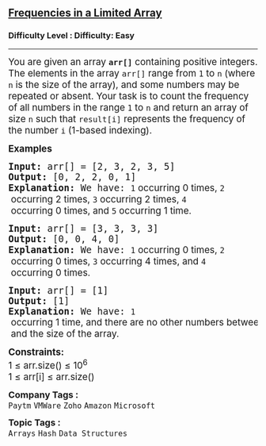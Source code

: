 <h2><a href="https://www.geeksforgeeks.org/problems/frequency-of-array-elements-1587115620/1?page=2&category=Arrays&sortBy=submissions">Frequencies in a Limited Array</a></h2><h3>Difficulty Level : Difficulty: Easy</h3><hr><div class="problems_problem_content__Xm_eO"><p><span style="font-size: 14pt;">You are given an array <strong><code>arr[]</code></strong> containing positive integers. The elements in the array <code>arr[]</code> range from <code>1</code> to <code>n</code> (where <code>n</code> is the size of the array), and some numbers may be repeated or absent. Your task is to count the frequency of all numbers in the range <code>1</code> to <code>n</code> and return an array of size <code>n</code> such that <code>result[i]</code> represents the frequency of the number <code>i</code> (1-based indexing).</span></p>
<p><span style="font-size: 14pt;"><strong>Examples</strong></span></p>
<pre><span style="font-size: 14pt;"><strong>Input: </strong>arr[] = [2, 3, 2, 3, 5]
<strong>Output:</strong> [0, 2, 2, 0, 1]<br><strong>Explanation: </strong>We have: <code>1</code><span style="font-family: -apple-system, BlinkMacSystemFont, 'Segoe UI', Roboto, Oxygen, Ubuntu, Cantarell, 'Open Sans', 'Helvetica Neue', sans-serif;"> occurring 0 times, </span><code>2</code><span style="font-family: -apple-system, BlinkMacSystemFont, 'Segoe UI', Roboto, Oxygen, Ubuntu, Cantarell, 'Open Sans', 'Helvetica Neue', sans-serif;"> occurring 2 times, </span><code>3</code><span style="font-family: -apple-system, BlinkMacSystemFont, 'Segoe UI', Roboto, Oxygen, Ubuntu, Cantarell, 'Open Sans', 'Helvetica Neue', sans-serif;"> occurring 2 times, </span><code>4</code><span style="font-family: -apple-system, BlinkMacSystemFont, 'Segoe UI', Roboto, Oxygen, Ubuntu, Cantarell, 'Open Sans', 'Helvetica Neue', sans-serif;"> occurring 0 times, and </span><code>5</code><span style="font-family: -apple-system, BlinkMacSystemFont, 'Segoe UI', Roboto, Oxygen, Ubuntu, Cantarell, 'Open Sans', 'Helvetica Neue', sans-serif;"> occurring 1 time.</span></span></pre>
<pre><span style="font-size: 14pt;"><strong>Input: </strong>arr[] = [3, 3, 3, 3]
<strong>Output: </strong>[0, 0, 4, 0]<strong>
Explanation: </strong>We have: <code>1</code><span style="font-family: -apple-system, BlinkMacSystemFont, 'Segoe UI', Roboto, Oxygen, Ubuntu, Cantarell, 'Open Sans', 'Helvetica Neue', sans-serif;"> occurring 0 times, </span><code>2</code><span style="font-family: -apple-system, BlinkMacSystemFont, 'Segoe UI', Roboto, Oxygen, Ubuntu, Cantarell, 'Open Sans', 'Helvetica Neue', sans-serif;"> occurring 0 times, </span><code>3</code><span style="font-family: -apple-system, BlinkMacSystemFont, 'Segoe UI', Roboto, Oxygen, Ubuntu, Cantarell, 'Open Sans', 'Helvetica Neue', sans-serif;"> occurring 4 times, and </span><code>4</code><span style="font-family: -apple-system, BlinkMacSystemFont, 'Segoe UI', Roboto, Oxygen, Ubuntu, Cantarell, 'Open Sans', 'Helvetica Neue', sans-serif;"> occurring 0 times.</span></span></pre>
<pre><span style="font-size: 14pt;"><strong>Input: </strong>arr[] = [1]
<strong>Output: </strong>[1]<strong>
Explanation: </strong>We have: <code>1</code><span style="font-family: -apple-system, BlinkMacSystemFont, 'Segoe UI', Roboto, Oxygen, Ubuntu, Cantarell, 'Open Sans', 'Helvetica Neue', sans-serif;"> occurring 1 time, and there are no other numbers between </span><code>1</code><span style="font-family: -apple-system, BlinkMacSystemFont, 'Segoe UI', Roboto, Oxygen, Ubuntu, Cantarell, 'Open Sans', 'Helvetica Neue', sans-serif;"> and the size of the array.</span></span></pre>
<p><span style="font-size: 14pt;"><strong>Constraints:</strong><br>1 ≤ arr.size() ≤ 10<sup>6</sup><br>1&nbsp;≤&nbsp;arr[i]&nbsp;≤ arr.size()</span></p></div><p><span style=font-size:18px><strong>Company Tags : </strong><br><code>Paytm</code>&nbsp;<code>VMWare</code>&nbsp;<code>Zoho</code>&nbsp;<code>Amazon</code>&nbsp;<code>Microsoft</code>&nbsp;<br><p><span style=font-size:18px><strong>Topic Tags : </strong><br><code>Arrays</code>&nbsp;<code>Hash</code>&nbsp;<code>Data Structures</code>&nbsp;